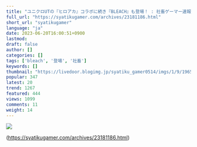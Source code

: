 ```yaml
---
title: "ユニクロUTの『ヒロアカ』コラボに続き『BLEACH』も登場！ : 社畜ゲーマー速報"
full_url: "https://syatikugamer.com/archives/23181186.html"
short_url: "syatikugamer"
language: "ja"
date: 2023-06-20T16:00:51+0900
lastmod: 
draft: false
author: []
categories: []
tags: ['bleach', '登場', '社畜']
keywords: []
thumbnail: "https://livedoor.blogimg.jp/syatiku_gamer0514/imgs/1/9/1965c54c.jpg"
popular: 347
latest: 20
trend: 1267
featured: 444
views: 1099
comments: 11
weight: 14
---
```


![](https://livedoor.blogimg.jp/syatiku_gamer0514/imgs/1/9/1965c54c.jpg)



(https://syatikugamer.com/archives/23181186.html)
